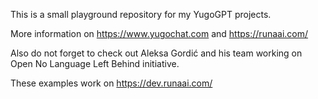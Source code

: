 This is a small playground repository for my YugoGPT projects.

More information on https://www.yugochat.com and https://runaai.com/

Also do not forget to check out Aleksa Gordić and his team working on Open No Language Left Behind initiative.

These examples work on https://dev.runaai.com/
